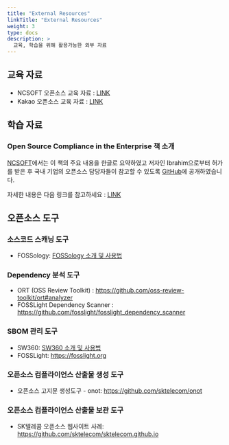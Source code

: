 ```yaml
---
title: "External Resources"
linkTitle: "External Resources"
weight: 3
type: docs
description: >
  교육, 학습을 위해 활용가능한 외부 자료
---
```


## 교육 자료

* NCSOFT 오픈소스 교육 자료 : [LINK](/OpenChain-KWG/blog/2020/20201123-ncsoft-training-materials/)
* Kakao 오픈소스 교육 자료 : [LINK](/OpenChain-KWG/blog/2020/20201124-kakao-training-materials/)

## 학습 자료

### Open Source Compliance in the Enterprise 책 소개
[NCSOFT](https://global.ncsoft.com/)에서는 이 책의 주요 내용을 한글로 요약하였고 저자인 Ibrahim으로부터 허가를 받은 후 국내 기업의 오픈소스 담당자들이 참고할 수 있도록 [GitHub](https://github.com/ncsoft/osc-enterprise-ko/)에 공개하였습니다. 

자세한 내용은 다음 링크를 참고하세요 : [LINK](/OpenChain-KWG/blog/2020/20201123-ncsoft-compliance-book/)

## 오픈소스 도구

### 소스코드 스캐닝 도구
- FOSSology: [FOSSology 소개 및 사용법](/OpenChain-KWG/guide/tools/1-fossology/)

### Dependency 분석 도구
- ORT (OSS Review Toolkit) : https://github.com/oss-review-toolkit/ort#analyzer 
- FOSSLight Dependency Scanner : https://github.com/fosslight/fosslight_dependency_scanner

### SBOM 관리 도구
- SW360: [SW360 소개 및 사용법](/OpenChain-KWG/guide/tools/2-sw360/)
- FOSSLight: https://fosslight.org

### 오픈소스 컴플라이언스 산출물 생성 도구
- 오픈소스 고지문 생성도구 - onot: https://github.com/sktelecom/onot 

### 오픈소스 컴플라이언스 산출물 보관 도구
- SK텔레콤 오픈소스 웹사이트 사례: https://github.com/sktelecom/sktelecom.github.io